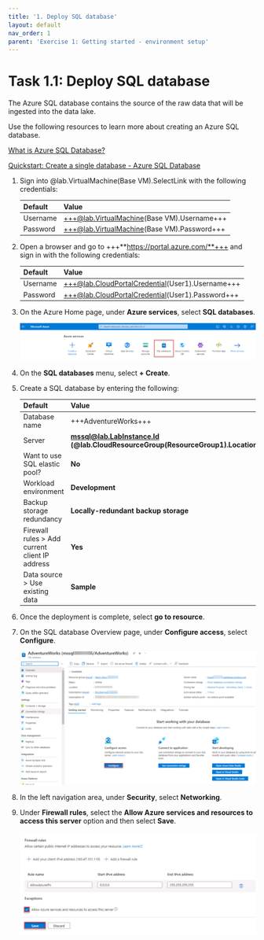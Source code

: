 ```yaml
---
title: '1. Deploy SQL database'
layout: default
nav_order: 1
parent: 'Exercise 1: Getting started - environment setup'
---
```


# Task 1.1: Deploy SQL database

The Azure SQL database contains the source of the raw data that will be ingested into the data lake.

Use the following resources to learn more about creating an Azure SQL database.  

[What is Azure SQL Database?](https://learn.microsoft.com/azure/azure-sql/database/sql-database-paas-overview?view=azuresql)

[Quickstart: Create a single database - Azure SQL Database](https://learn.microsoft.com/azure/azure-sql/database/single-database-create-quickstart?view=azuresql&tabs=azure-portal)

1. Sign into @lab.VirtualMachine(Base VM).SelectLink with the following credentials:

    | Default | Value |
    |:---------|:---------|
    | Username   | +++@lab.VirtualMachine(Base VM).Username+++   |
    | Password   | +++@lab.VirtualMachine(Base VM).Password+++   | 

1. Open a browser and go to +++**https://portal.azure.com/**+++ and sign in with the following credentials:

    | Default | Value |
    |:---------|:---------|
    | Username   | +++@lab.CloudPortalCredential(User1).Username+++   |
    | Password   | +++@lab.CloudPortalCredential(User1).Password+++   |

1. On the Azure Home page, under **Azure services**, select **SQL databases**.

    ![sqldatabases.jpg](../media/instructions254096/sqldatabases.jpg)

1. On the **SQL databases** menu, select **+ Create**.

1. Create a SQL database by entering the following:

    | Default | Value |
    |:---------|:---------|
    | Database name   | +++AdventureWorks+++   |
    | Server   | **mssql@lab.LabInstance.Id (@lab.CloudResourceGroup(ResourceGroup1).Location)**   |
    | Want to use SQL elastic pool? | **No**    |
    | Workload environment  | **Development**   |   
    | Backup storage redundancy   | **Locally-redundant backup storage**   |
    | Firewall rules > Add current client IP address   | **Yes**   |
    | Data source > Use existing data   | **Sample**   |

1. Once the deployment is complete, select **go to resource**.

1. On the SQL database Overview page, under **Configure access**, select **Configure**.

    ![configure.jpg](../media/instructions254096/configure.jpg)

1. In the left navigation area, under **Security**, select **Networking**.

1. Under **Firewall rules**, select the **Allow Azure services and resources to access this server** option and then select **Save**.

    ![allowfirewall.jpg](../media/instructions254096/allowfirewall.jpg) 
